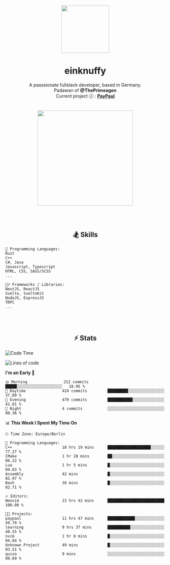 <p align="center">
   <br />
   <a href="https://github.com/einKnuffy" target="_blank"><img width="150px" src="https://avatars.githubusercontent.com/u/66639485?s=400&u=fc9b6f7cbddb6dfbb93dc63483f7fc7aee75ac2e&v=4" /></a>
   <h1 align="center"><b>einknuffy</b></h1>
   <p align="center">A passsionate fullstack developer, based in Germany. <br/>
   Padawan of <b>@ThePrimeagen</b> <br/>
   Current project 🕜 : <b><a href="https://github.com/einKnuffy/paypaul">PayPaul</a></b><br/><br/>
      
   <p align="center">
      <img src="https://lanyard.cnrad.dev/api/675737917200662539" alt="" width="300px" /></p>
   </p>
</p>

<br/><br/>

<p align="center">
     <h2 align="center"><b>🏂 Skills</b></h2>
      <p align="center">
<!-- <p align="center"><b>That's it. Thanks for reading my profile 🤓</b></p>
<p align="center">
<img align="center" width="150px" src="https://i.kym-cdn.com/entries/icons/facebook/000/016/546/hidethepainharold.jpg" /></p><br/><br/> -->

```text
💬 Programming Languages:
Rust
C++
C#, Java
Javascript, Typescript
HTML, CSS, SASS/SCSS
...

🤹‍♂️ Frameworks / Libraries:
NextJS, ReactJS
Svelte, SvelteKit
NodeJS, ExpressJS
TRPC
...
```
</p>
</p>

<br/><br/>

<p align="center">
    <h2 align="center"><b>⚡ Stats</b></h2>
    <p align="center">

<!--START_SECTION:waka-->
![Code Time](http://img.shields.io/badge/Code%20Time-31%20hrs%2050%20mins-blue)

![Lines of code](https://img.shields.io/badge/From%20Hello%20World%20I%27ve%20Written-8.1%20million%20lines%20of%20code-blue)

**I'm an Early 🐤** 

```text
🌞 Morning                212 commits         █████░░░░░░░░░░░░░░░░░░░░   18.95 % 
🌆 Daytime                424 commits         █████████░░░░░░░░░░░░░░░░   37.89 % 
🌃 Evening                479 commits         ███████████░░░░░░░░░░░░░░   42.81 % 
🌙 Night                  4 commits           ░░░░░░░░░░░░░░░░░░░░░░░░░   00.36 % 
```


📊 **This Week I Spent My Time On** 

```text
🕑︎ Time Zone: Europe/Berlin

💬 Programming Languages: 
C++                      18 hrs 19 mins      ███████████████████░░░░░░   77.27 % 
CMake                    1 hr 28 mins        ██░░░░░░░░░░░░░░░░░░░░░░░   06.22 % 
Lua                      1 hr 5 mins         █░░░░░░░░░░░░░░░░░░░░░░░░   04.63 % 
Assembly                 42 mins             █░░░░░░░░░░░░░░░░░░░░░░░░   02.97 % 
Bash                     38 mins             █░░░░░░░░░░░░░░░░░░░░░░░░   02.71 % 

🔥 Editors: 
Neovim                   23 hrs 42 mins      █████████████████████████   100.00 % 

🐱‍💻 Projects: 
paypaul                  11 hrs 47 mins      ████████████░░░░░░░░░░░░░   49.70 % 
learning                 9 hrs 37 mins       ██████████░░░░░░░░░░░░░░░   40.55 % 
nvim                     1 hr 8 mins         █░░░░░░░░░░░░░░░░░░░░░░░░   04.84 % 
Unknown Project          49 mins             █░░░░░░░░░░░░░░░░░░░░░░░░   03.51 % 
quixo                    9 mins              ░░░░░░░░░░░░░░░░░░░░░░░░░   00.69 % 
```


<!--END_SECTION:waka-->

   </p>
</p>

<br/>
